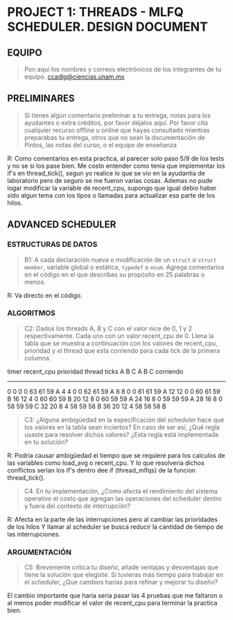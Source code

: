# PROJECT 1: THREADS - MLFQ SCHEDULER. DESIGN DOCUMENT

## EQUIPO
 > Pon aquí los nombres y correos electrónicos de los integrantes de tu equipo.
<ADLG> <ccadlg@ciencias.unam.mx>

 ##  PRELIMINARES
 > Si tienes algún comentario preliminar a tu entrega, notas para los ayudantes
 > o extra créditos, por favor déjalos aquí.
 > Por favor cita cualquier recurso offline u online que hayas consultado
 > mientras preparabas tu entrega, otros que no sean la documentación de Pintos,
 > las notas del curso, o el equipo de enseñanza

 R: Como comentarios en esta practica, al parecer solo paso 5/9 de los tests y no se si los pase bien.
 Me costo entender como tenia que implementar los if's en thread_tick(), segun yo realice lo que se 
 vio en la ayudantia de laboratorio pero de seguro se me fueron varias cosas. Ademas no pude logar modificar 
 la variable de recent_cpu, supongo que igual debio haber sido algun tema con los tipos o llamadas para
 actualizar esa parte de los hilos.

## ADVANCED SCHEDULER

### ESTRUCTURAS DE DATOS

> B1: A cada declaración nueva o modificación de un `struct` o `struct member`,
 > variable global o estática, `typedef` o `enum`. Agrega comentarios en el
 > código en el que describas su propósito en 25 palabras o menos.
 
 R: Va directo en el código.

### ALGORITMOS

> C2: Dados los threads A, B y C con el valor nice de 0, 1 y 2 respectivamente.
> Cada uno con un valor recent_cpu de 0. Llena la tabla que se muestra a
> continuación con los valores de recent_cpu, prioridad y el thread que esta
> corriendo para cada tick de la primera columna.

timer  recent_cpu    prioridad  thread
ticks   A   B   C   A   B   C   corriendo
-----  --  --  --  --  --  --   ------
 0     0   0   0   63  61  59   A
 4     4   0   0   62  61  59   A
 8     8   0   0   61  61  59   A
12     12  0   0   60  61  59   B
16     12  4   0   60  60  59   B
20     12  8   0   60  59  59   A
24     16  8   0   59  59  59   A
28     16  8   0   58  59  59   C
32     20  8   4   58  59  58   B
36     20  12  4   58  58  58   B

> C3: ¿Alguna ambigüedad en la especificación del _scheduler_ hace que los valores en la tabla sean inciertos?
> En caso de ser así, ¿Qué regla usaste para resolver dichos
> valores? ¿Esta regla está implementada en tu solución?

R: Podria causar ambigüedad el tiempo que se requiere para los calculos de las variables como load_avg o recent_cpu.
Y lo que resolveria dichos conflictos serian los if's dentro dee if (thread_mlfqs) de la funcion thread_tick().

> C4. En tu implementación, ¿Como afecta el rendimiento del sistema operativo
> el costo que agregan las operaciones del scheduler dentro y fuera del contexto
> de interrupción?

R: Afecta en la parte de las interrupciones pero al cambiar las prioridades de los hilos
Y llamar al scheduler se busca reducir la cantidad de tiempo de las interrupciones.

### ARGUMENTACIÓN

> C5: Brevemente critica tu diseño, añade ventajas y desventajas que
> tiene la solución que elegiste. Si tuvieras más tiempo para trabajar
> en el scheduler, ¿Que cambios harías para refinar y mejorar tu
> diseño?

El cambio importante que haria seria pasar las 4 pruebas que me faltaron o al menos poder modificar 
el valor de recent_cpu para terminar la practica bien.